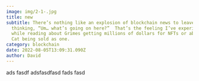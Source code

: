 ```yaml
---
image: img/2-1-.jpg
title: new
subtitle: There’s nothing like an explosion of blockchain news to leave you
  thinking, “Um… what’s going on here?”  That’s the feeling I’ve experienced
  while reading about Grimes getting millions of dollars for NFTs or about Nyan
  Cat being sold as one.
category: blockchain
date: 2022-08-05T13:09:31.090Z
author: David
---
```

ads fasdf adsfasdfasd fads fasd